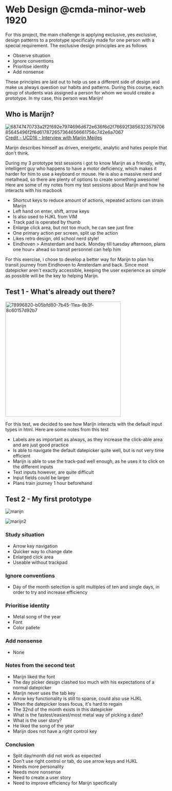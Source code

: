 # Web Design @cmda-minor-web 1920
For this project, the main challenge is applying exclusive, yes exclusive, design patterns to a prototype specifically made for one person with a special requirement. The exclusive design principles are as follows

* Observe situation
* Ignore conventions
* Prioritise identity
* Add nonsense

These principles are laid out to help us see a different side of design and make us always question our habits and patterns.
During this course, each group of students was assigned a person for whom we would create a prototype. In my case, this person was Marijn!

## Who is Marijn?
![68747470733a2f2f692e7974696d672e636f6d2f76692f385632357970685645496f2f6d617872657364656661756c742e6a7067](https://user-images.githubusercontent.com/43436118/80985602-bc2e9d00-8e2f-11ea-9db6-6d91effe1fad.jpg)
[Credit - UCD16 - Interview with Marijn Meijles](https://www.youtube.com/watch?v=8V25yphVEIo)

Marijn describes himself as driven, energetic, analytic and hates people that don't think.

During my 3 prototype test sessions i got to know Marijn as a friendly, witty, intelligent guy who happens to have a motor deficiency, which makes it harder for him to use a keyboard or mouse. He is also a massive nerd and metalhead, so there are plenty of options to create something awesome! Here are some of my notes from my test sessions about Marijn and how he interacts with his macbook

* Shortcut keys to reduce amount of actions, repeated actions can strain Marijn
* Left hand on enter, shift, arrow keys
* Is also used to HJKL from VIM
* Track pad is operated by thumb
* Enlarge click area, but not too much, he can see just fine
* One primary action per screen, split up the action
* Likes retro design, old school nerd style!
* Eindhoven > Amsterdam and back. Monday till tuesday afternoon, plans one hour+ ahead so transit personnel can help him

For this exercise, i chose to develop a better way for Marijn to plan his transit journey from Eindhoven to Amsterdam and back.
Since most datepicker aren't exactly accessible, keeping the user experience as simple as possible will be the key to helping Marijn.

## Test 1 - What's already out there?
<img width="359" alt="78996820-b05bfd80-7b45-11ea-9b3f-8c60157d92b7" src="https://user-images.githubusercontent.com/43436118/80986161-7920f980-8e30-11ea-89ea-9e8128e0d557.png">

For this test, we decided to see how Marijn interacts with the default input types in html. Here are some notes from this test
* Labels are as important as always, as they increase the click-able area and are just good practice
* Is able to navigate the default datepicker quite well, but is not very time efficient
* Marijn is able to use the track-pad well enough, as he uses it to click on the different inputs
* Text inputs however, are quite difficult
* Input fields could be larger
* Plans train journey 1 hour beforehand

## Test 2 - My first prototype
![marijn](https://user-images.githubusercontent.com/43436118/81084377-1134e680-8ef6-11ea-9c9f-765a46750fce.PNG)


![marijn2](https://user-images.githubusercontent.com/43436118/81084409-18f48b00-8ef6-11ea-98f5-5172b29d0426.PNG)

### Study situation
* Arrow key navigation
* Quicker way to change date
* Enlarged click area
* Useable without trackpad

### Ignore conventions
* Day of the month selection is split multiples of ten and single days, in order to try and increase efficiency

### Prioritise identity
* Metal song of the year
* Font
* Color pallete

### Add nonsense
* None

### Notes from the second test

* Marijn liked the font
* The day picker design clashed too much with his expectations of a normal datepicker
* Marijn never uses the tab key
* Arrow key functionality is still to sparse, could also use HJKL
* When the datepicker loses focus, it's hard to regain
* The 32nd of the month exists in this datepicker
* What is the fastest/easiest/most metal way of picking a date?
* What is the user story?
* He liked the song of the year
* Marijn does not have a right control key

### Conclusion
* Split day/month did not work as expected
* Don't use right control or tab, do use arrow keys and HJKL
* Needs more personality
* Needs more nonsense
* Need to create a user story
* Need to improve efficiency for Marijn specifically





<!-- Add a link to your live demo in Github Pages 🌐-->

<!-- ☝️ replace this description with a description of your own work -->

<!-- replace the code in the /docs folder with your own, so you can showcase your work with GitHub Pages 🌍 -->

<!-- Add a nice image here at the end of the week, showing off your shiny frontend 📸 -->

<!-- Maybe a table of contents here? 📚 -->

<!-- How about a section that describes how to install this project? 🤓 -->

<!-- ...but how does one use this project? What are its features 🤔 -->

<!-- What external data source is featured in your project and what are its properties 🌠 -->

<!-- This would be a good place for your data life cycle ♻️-->

<!-- Maybe a checklist of done stuff and stuff still on your wishlist? ✅ -->

<!-- How about a license here? 📜  -->

[rubric]: https://docs.google.com/spreadsheets/d/e/2PACX-1vSd1I4ma8R5mtVMyrbp6PA2qEInWiOialK9Fr2orD3afUBqOyvTg_JaQZ6-P4YGURI-eA7PoHT8TRge/pubhtml
